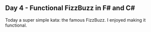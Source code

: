 ## Day 4 - Functional FizzBuzz in F# and C#
Today a super simple kata: the famous FizzBuzz.
I enjoyed making it functional.